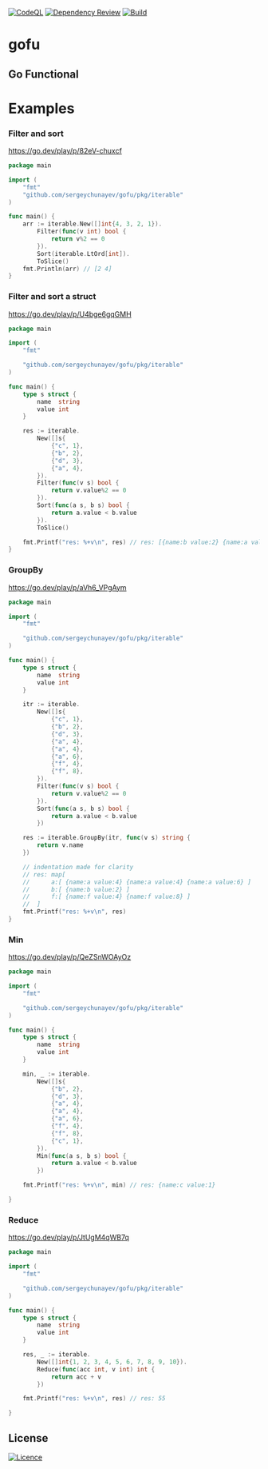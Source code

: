 [![CodeQL](https://github.com/sergeychunayev/gofu/actions/workflows/codeql.yml/badge.svg)](https://github.com/sergeychunayev/gofu/actions/workflows/codeql.yml)
[![Dependency Review](https://github.com/sergeychunayev/gofu/actions/workflows/dependency-review.yml/badge.svg)](https://github.com/sergeychunayev/gofu/actions/workflows/dependency-review.yml)
[![Build](https://github.com/sergeychunayev/gofu/actions/workflows/build.yml/badge.svg)](https://github.com/sergeychunayev/gofu/actions/workflows/build.yml)

# gofu
## Go Functional

# Examples

### Filter and sort
https://go.dev/play/p/82eV-chuxcf
```go
package main

import (
	"fmt"
	"github.com/sergeychunayev/gofu/pkg/iterable"
)

func main() {
	arr := iterable.New([]int{4, 3, 2, 1}).
		Filter(func(v int) bool {
			return v%2 == 0
		}).
		Sort(iterable.LtOrd[int]).
		ToSlice()
	fmt.Println(arr) // [2 4]
}
```

### Filter and sort a struct
https://go.dev/play/p/U4bge6gqGMH
```go
package main

import (
	"fmt"

	"github.com/sergeychunayev/gofu/pkg/iterable"
)

func main() {
	type s struct {
		name  string
		value int
	}

	res := iterable.
		New([]s{
			{"c", 1},
			{"b", 2},
			{"d", 3},
			{"a", 4},
		}).
		Filter(func(v s) bool {
			return v.value%2 == 0
		}).
		Sort(func(a s, b s) bool {
			return a.value < b.value
		}).
		ToSlice()

	fmt.Printf("res: %+v\n", res) // res: [{name:b value:2} {name:a value:4}]
}

```

### GroupBy
https://go.dev/play/p/aVh6_VPgAym
```go
package main

import (
	"fmt"

	"github.com/sergeychunayev/gofu/pkg/iterable"
)

func main() {
	type s struct {
		name  string
		value int
	}

	itr := iterable.
		New([]s{
			{"c", 1},
			{"b", 2},
			{"d", 3},
			{"a", 4},
			{"a", 4},
			{"a", 6},
			{"f", 4},
			{"f", 8},
		}).
		Filter(func(v s) bool {
			return v.value%2 == 0
		}).
		Sort(func(a s, b s) bool {
			return a.value < b.value
		})

	res := iterable.GroupBy(itr, func(v s) string {
		return v.name
	})

	// indentation made for clarity
	// res: map[
	// 		a:[ {name:a value:4} {name:a value:4} {name:a value:6} ]
	//		b:[ {name:b value:2} ]
	//		f:[ {name:f value:4} {name:f value:8} ]
	// 	]
	fmt.Printf("res: %+v\n", res)
}

```

### Min
https://go.dev/play/p/QeZSnWOAyOz
```go
package main

import (
	"fmt"

	"github.com/sergeychunayev/gofu/pkg/iterable"
)

func main() {
	type s struct {
		name  string
		value int
	}

	min, _ := iterable.
		New([]s{
			{"b", 2},
			{"d", 3},
			{"a", 4},
			{"a", 4},
			{"a", 6},
			{"f", 4},
			{"f", 8},
			{"c", 1},
		}).
		Min(func(a s, b s) bool {
			return a.value < b.value
		})

	fmt.Printf("res: %+v\n", min) // res: {name:c value:1}

}
```

### Reduce
https://go.dev/play/p/JtUgM4qWB7q

```go
package main

import (
	"fmt"

	"github.com/sergeychunayev/gofu/pkg/iterable"
)

func main() {
	type s struct {
		name  string
		value int
	}

	res, _ := iterable.
		New([]int{1, 2, 3, 4, 5, 6, 7, 8, 9, 10}).
		Reduce(func(acc int, v int) int {
			return acc + v
		})

	fmt.Printf("res: %+v\n", res) // res: 55

}
```

## License

[![Licence](https://img.shields.io/github/license/Ileriayo/markdown-badges?style=for-the-badge)](./LICENSE)
